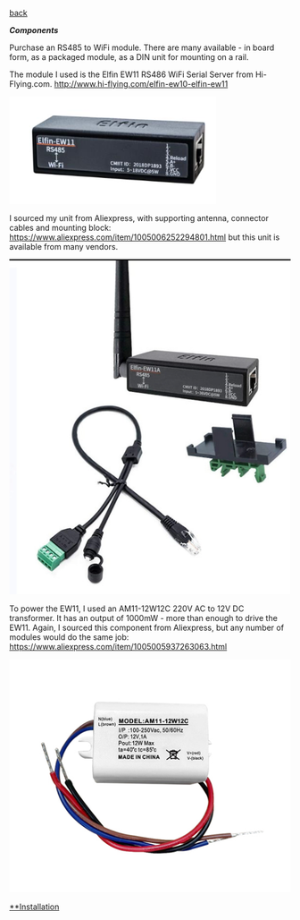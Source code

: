 [back](background.md) 

***Components***

Purchase an RS485 to WiFi module. There are many available - in board form, as a packaged module, as a DIN unit for mounting on a rail. 

The module I used is the Elfin EW11 RS486 WiFi Serial Server from Hi-Flying.com. http://www.hi-flying.com/elfin-ew10-elfin-ew11

![Alt text](/images/Elfin-EW11%20RS485%20Serial%20Server.png)

I sourced my unit from Aliexpress, with supporting antenna, connector cables and mounting block: https://www.aliexpress.com/item/1005006252294801.html but this unit is available from many vendors.

![Alt text](/images/Elfin%20EW11%20Components.png)

To power the EW11, I used an AM11-12W12C 220V AC to 12V DC transformer. It has an output of 1000mW - more than enough to drive the EW11. Again, I sourced this component from Aliexpress, but any number of modules would do the same job: https://www.aliexpress.com/item/1005005937263063.html

![Alt text](/images/AM11-12W12C.jpg)

[**Installation](instructions.md) 
